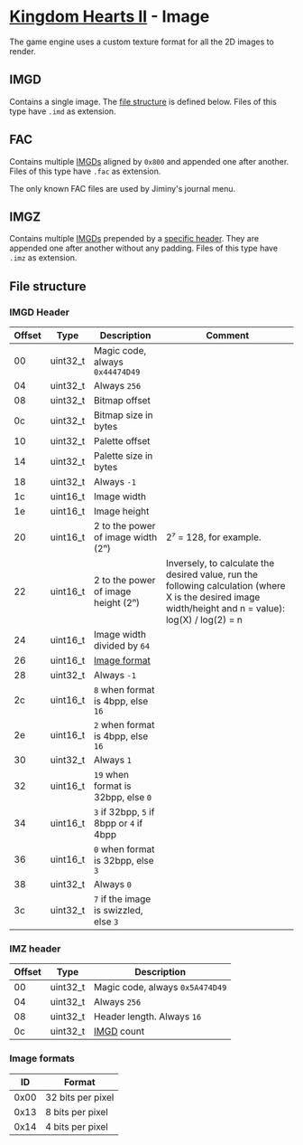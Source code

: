 # [Kingdom Hearts II](../../index.md) - Image

The game engine uses a custom texture format for all the 2D images to render.

## IMGD

Contains a single image. The [file structure](#file-structure) is defined below. Files of this type have `.imd` as extension.

## FAC

Contains multiple [IMGDs](#imgd) aligned by `0x800` and appended one after another. Files of this type have `.fac` as extension.

The only known FAC files are used by Jiminy's journal menu.

## IMGZ

Contains multiple [IMGDs](#imgd) prepended by a [specific header](#imz-header). They are appended one after another without any padding. Files of this type have `.imz` as extension.

## File structure

### IMGD Header

| Offset | Type | Description | Comment |
|--------|------|-------------|---------|
| 00 | uint32_t | Magic code, always `0x44474D49`
| 04 | uint32_t | Always `256`
| 08 | uint32_t | Bitmap offset
| 0c | uint32_t | Bitmap size in bytes
| 10 | uint32_t | Palette offset
| 14 | uint32_t | Palette size in bytes
| 18 | uint32_t | Always `-1`
| 1c | uint16_t | Image width
| 1e | uint16_t | Image height
| 20 | uint16_t | 2 to the power of image width (2ⁿ) | 2⁷ = 128, for example.
| 22 | uint16_t | 2 to the power of image height (2ⁿ) | Inversely, to calculate the desired value, run the following calculation (where X is the desired image width/height and n = value): log(X) / log(2) = n
| 24 | uint16_t | Image width divided by `64`
| 26 | uint16_t | [Image format](#image-formats)
| 28 | uint32_t | Always `-1`
| 2c | uint16_t | `8` when format is 4bpp, else `16`
| 2e | uint16_t | `2` when format is 4bpp, else `16`
| 30 | uint32_t | Always `1`
| 32 | uint16_t | `19` when format is 32bpp, else `0`
| 34 | uint16_t | `3` if 32bpp, `5` if 8bpp or `4` if 4bpp
| 36 | uint16_t | `0` when format is 32bpp, else `3`
| 38 | uint32_t | Always `0`
| 3c | uint32_t | `7` if the image is swizzled, else `3`

### IMZ header

| Offset | Type | Description |
|--------|------|-------------|
| 00 | uint32_t | Magic code, always `0x5A474D49`
| 04 | uint32_t | Always `256`
| 08 | uint32_t | Header length. Always `16`
| 0c | uint32_t | [IMGD](#imgd) count

### Image formats

| ID   | Format
|------|--------
| 0x00 | 32 bits per pixel
| 0x13 | 8 bits per pixel
| 0x14 | 4 bits per pixel

